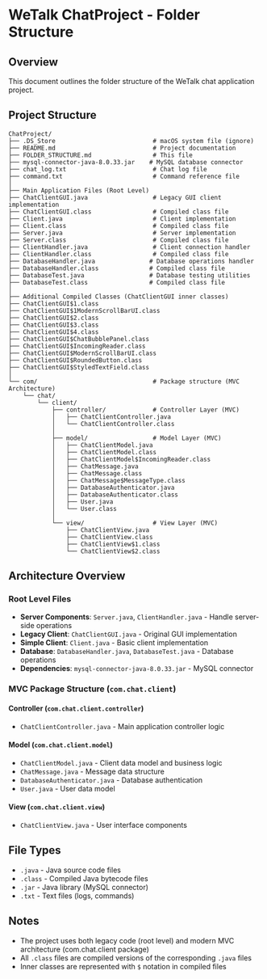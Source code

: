 # WeTalk ChatProject - Folder Structure

## Overview
This document outlines the folder structure of the WeTalk chat application project.

## Project Structure

```
ChatProject/
├── .DS_Store                           # macOS system file (ignore)
├── README.md                           # Project documentation
├── FOLDER_STRUCTURE.md                 # This file
├── mysql-connector-java-8.0.33.jar    # MySQL database connector
├── chat_log.txt                        # Chat log file
├── command.txt                         # Command reference file
│
├── Main Application Files (Root Level)
├── ChatClientGUI.java                  # Legacy GUI client implementation
├── ChatClientGUI.class                 # Compiled class file
├── Client.java                         # Client implementation
├── Client.class                        # Compiled class file
├── Server.java                         # Server implementation
├── Server.class                        # Compiled class file
├── ClientHandler.java                  # Client connection handler
├── ClientHandler.class                 # Compiled class file
├── DatabaseHandler.java               # Database operations handler
├── DatabaseHandler.class              # Compiled class file
├── DatabaseTest.java                  # Database testing utilities
├── DatabaseTest.class                 # Compiled class file
│
├── Additional Compiled Classes (ChatClientGUI inner classes)
├── ChatClientGUI$1.class
├── ChatClientGUI$1ModernScrollBarUI.class
├── ChatClientGUI$2.class
├── ChatClientGUI$3.class
├── ChatClientGUI$4.class
├── ChatClientGUI$ChatBubblePanel.class
├── ChatClientGUI$IncomingReader.class
├── ChatClientGUI$ModernScrollBarUI.class
├── ChatClientGUI$RoundedButton.class
├── ChatClientGUI$StyledTextField.class
│
└── com/                                # Package structure (MVC Architecture)
    └── chat/
        └── client/
            ├── controller/             # Controller Layer (MVC)
            │   ├── ChatClientController.java
            │   └── ChatClientController.class
            │
            ├── model/                  # Model Layer (MVC)
            │   ├── ChatClientModel.java
            │   ├── ChatClientModel.class
            │   ├── ChatClientModel$IncomingReader.class
            │   ├── ChatMessage.java
            │   ├── ChatMessage.class
            │   ├── ChatMessage$MessageType.class
            │   ├── DatabaseAuthenticator.java
            │   ├── DatabaseAuthenticator.class
            │   ├── User.java
            │   └── User.class
            │
            └── view/                   # View Layer (MVC)
                ├── ChatClientView.java
                ├── ChatClientView.class
                ├── ChatClientView$1.class
                └── ChatClientView$2.class
```

## Architecture Overview

### Root Level Files
- **Server Components**: `Server.java`, `ClientHandler.java` - Handle server-side operations
- **Legacy Client**: `ChatClientGUI.java` - Original GUI implementation
- **Simple Client**: `Client.java` - Basic client implementation
- **Database**: `DatabaseHandler.java`, `DatabaseTest.java` - Database operations
- **Dependencies**: `mysql-connector-java-8.0.33.jar` - MySQL connector

### MVC Package Structure (`com.chat.client`)

#### Controller (`com.chat.client.controller`)
- `ChatClientController.java` - Main application controller logic

#### Model (`com.chat.client.model`)
- `ChatClientModel.java` - Client data model and business logic
- `ChatMessage.java` - Message data structure
- `DatabaseAuthenticator.java` - Database authentication
- `User.java` - User data model

#### View (`com.chat.client.view`)
- `ChatClientView.java` - User interface components

## File Types
- `.java` - Java source code files
- `.class` - Compiled Java bytecode files
- `.jar` - Java library (MySQL connector)
- `.txt` - Text files (logs, commands)

## Notes
- The project uses both legacy code (root level) and modern MVC architecture (com.chat.client package)
- All `.class` files are compiled versions of the corresponding `.java` files
- Inner classes are represented with `$` notation in compiled files
